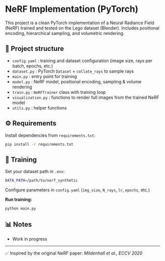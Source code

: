 # NeRF Implementation (PyTorch)

This project is a clean PyTorch implementation of a Neural Radiance Field (NeRF) 
trained and tested on the Lego dataset (Blender). Includes positional encoding, hierarchical sampling, and volumetric rendering.

## 📂 Project structure
- `config.yaml` : training and dataset configuration (image size, rays per batch, epochs, etc.)
- `dataset.py` : PyTorch `Dataset` + `collate_rays` to sample rays
- `main.py` : entry point for training
- `model.py` : NeRF model, positional encoding, sampling & volume rendering
- `train.py` : `NeRFTrainer` class with training loop
- `visualization.py` : functions to render full images from the trained NeRF model
- `utils.py` : helper functions

## ⚙️ Requirements
Install dependencies from `requirements.txt`:
```bash
pip install -r requirements.txt
```

## 🚀 Training

Set your dataset path in `.env`:
```bash
DATA_PATH=/path/to/nerf_synthetic
```

Configure parameters in `config.yaml` (`img_size`, `N_rays`, `lr`, `epochs`, etc.)

**Run training:**
```bash
python main.py
```

## 📊 Notes

- Work in progress

---

✅ Inspired by the original NeRF paper: *Mildenhall et al., ECCV 2020*
